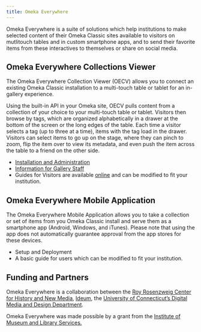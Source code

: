 ```yaml
---
title: Omeka Everywhere
---
```


Omeka Everywhere is a suite of solutions which help institutions to make selected content of their Omeka Classic sites available to visitors on mutlitouch tables and in custom smartphone apps, and to send their favorite items from these interactives to themselves or share on social media. 

Omeka Everywhere Collections Viewer
-----------------------------------
The Omeka Everywhere Collection Viewer (OECV) allows you to connect an existing Omeka Classic installation to a multi-touch table or tablet for an in-gallery experience.

Using the built-in API in your Omeka site, OECV pulls content from a collection of your choice to your multi-touch table or tablet. Visitors then browse by tags, which are organized alphabetically in a drawer at the bottom of the screen or the long edges of the table. Each time a visitor selects a tag (up to three at a time), items with the tag load in the drawer. Visitors can select items to go up on the stage, where they can pinch to zoom, flip the item over to view its metadata, and even push the item across the table to a friend on the other side.

- [Installation and Administration](/collectionviewer/CollectionViewer_Technical.md)
- [Information for Gallery Staff](/collectionviewer/GalleryStaff.md)
- Guides for Visitors are available [online](/collectionviewer/GalleryVisitor.md) and can be modified to fit your institution.

Omeka Everywhere Mobile Application
------------------------------------
The Omeka Everywhere Mobile Application allows you to take a collection or set of items from you Omeka Classic install and serve them as a smartphone app (Android, Windows, and iTunes). Please note that using the app does not automatically guarantee approval from the app stores for these devices. 

- Setup and Deployment
- A basic guide for users which can be modified to fit your institution.


Funding and Partners
------------------------
Omeka Everywhere is a collaboration between the [Roy Rosenzweig Center for History and New Media](http://rrchnm.org), [Ideum](http://ideum.com/), the [University of Connecticut’s Digital Media and Design Department](http://dmd.uconn.edu/).

Omeka Everywhere was made possible by a grant from the [Institute of Museum and Library Services.](https://www.imls.gov/)
